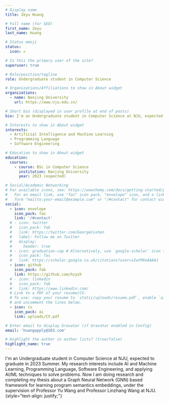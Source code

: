 ```yaml
---
# Display name
title: Zeyu Huang

# Full name (for SEO)
first_name: Zeyu
last_name: Huang

# Status emoji
status:
  icon: ✊

# Is this the primary user of the site?
superuser: true

# Role/position/tagline
role: Undergraduate student in Computer Science

# Organizations/Affiliations to show in About widget
organizations:
  - name: Nanjing University
    url: https://www.nju.edu.cn/

# Short bio (displayed in user profile at end of posts)
bio: I'm an Undergraduate student in Computer Science at NJU, expected to graduate in 2023 Summer. My research interests include AI and Machine Learning, Programming Language, Software Engineering, and applying AI/ML techniques to solve problems.

# Interests to show in About widget
interests:
  - Artificial Intelligence and Machine Learning
  - Programming Language
  - Software Engineering

# Education to show in About widget
education:
  courses:
    - course: BSc in Computer Science
      institution: Nanjing University
      year: 2023 (expected)

# Social/Academic Networking
# For available icons, see: https://wowchemy.com/docs/getting-started/page-builder/#icons
#   For an email link, use "fas" icon pack, "envelope" icon, and a link in the
#   form "mailto:your-email@example.com" or "/#contact" for contact widget.
social:
  - icon: envelope
    icon_pack: fas
    link: '/#contact'
  # - icon: twitter
  #   icon_pack: fab
  #   link: https://twitter.com/GeorgeCushen
  #   label: Follow me on Twitter
  #   display:
  #     header: true
  # - icon: graduation-cap # Alternatively, use `google-scholar` icon from `ai` icon pack
  #   icon_pack: fas
  #   link: https://scholar.google.co.uk/citations?user=sIwtMXoAAAAJ
  - icon: github
    icon_pack: fab
    link: https://github.com/hzyzh
  # - icon: linkedin
  #   icon_pack: fab
  #   link: https://www.linkedin.com/
  # Link to a PDF of your resume/CV.
  # To use: copy your resume to `static/uploads/resume.pdf`, enable `ai` icons in `params.yaml`,
  # and uncomment the lines below.
  - icon: cv
    icon_pack: ai
    link: uploads/CV.pdf

# Enter email to display Gravatar (if Gravatar enabled in Config)
email: 'huangapply@163.com'

# Highlight the author in author lists? (true/false)
highlight_name: true
---
```


I'm an Undergraduate student in Computer Science at NJU, expected to graduate in 2023 Summer. My research interests include AI and Machine Learning, Programming Language, Software Engineering, and applying AI/ML techniques to solve problems. Now I am doing research and completing my thesis about a Graph Neural Network (GNN) based framework for learning program semantics embeddings, under the supervision of Professor Yu Wang and Professor Linzhang Wang at NJU.
{style="text-align: justify;"}
